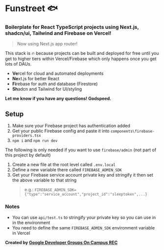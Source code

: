# Funstreet 🐟

### Boilerplate for React TypeScript projects using Next.js, shadcn/ui, Tailwind and Firebase on Vercel!

> Now using Next.js app router!

This stack is 🔥 because projects can be built and deployed for free until you get to higher tiers within Vercel/Firebase which only happens once you get lots of DAUs.

- **Ve**rcel for cloud and automated deployments
- **Ne**xt.js for better React
- **Fi**rebase for auth and database (Firestore)
- **Sh**adcn and Tailwind for UI/styling

**Let me know if you have any questions! Godspeed.**

## Setup

1. Make sure your Firebase project has authentication added
1. Get your public Firebase config and paste it into `components\firebase-providers.tsx`
1. `npm i` and `npm run dev`

The following is only needed if you want to use `firebase/admin` (not part of this project by default)

1. Create a new file at the root level called `.env.local`
1. Define a new variable there called `FIREBASE_ADMIN_SDK`
1. Get your Firebase service account private key and stringify it then set the above variable to that string
   > e.g.: `FIREBASE_ADMIN_SDK={"type":"service_account","project_id":"sleeptoken",...}`

### Notes

- You can use `api/test.ts` to stringify your private key so you can use in in the environment
- You need to define the same `FIREBASE_ADMIN_SDK` environment variable in Vercel

**Created by [Google Developer Groups On Campus REC](https://github.com/gdgoncampusrec)**
